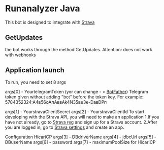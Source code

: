 # Runanalyzer Java 

This bot is designed to integrate with [Strava](https://www.strava.com)

## GetUpdates 

the bot works through the method GetUpdates. 
Attention: does not work with webhooks 


## Application launch
To run, you need to set 8 args

args[0] - YourtelegramToken (yor can change - > [BotFather](https://t.me/BotFather))
Telegram token given without adding "bot" before the token key. 
For example: 5784352324:A4в56oAпАввАk4N35ве3е-DавDPп

args[1] - YourstravaClientSecret
args[2] - YourstravaClientId
To start developing with the Strava API, you will need to make an application
1.If you have not already, go to [Strava reg](https://www.strava.com/register) and sign up for a Strava account.
2.After you are logged in, go to [Strava settings](https://www.strava.com/settings/api) and create an app.

Configuration HicariCP
args[3] - DBdriverName 
args[4] - jdbcUrl
args[5] - DBuserName
args[6] - password
args[7] - maximumPoolSize for HicariCP